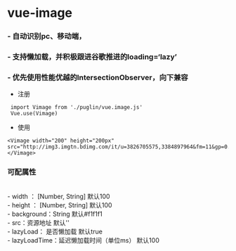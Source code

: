 # vue-image 
### - 自动识别pc、移动端，
### - 支持懒加载，并积极跟进谷歌推进的loading=‘lazy’
### - 优先使用性能优越的IntersectionObserver，向下兼容

 - 注册
```
 import Vimage from './puglin/vue.image.js'
 Vue.use(Vimage)
 ```

 - 使用
```
<Vimage width="200" height="200px" src="http://img3.imgtn.bdimg.com/it/u=3826705575,3384897964&fm=11&gp=0.jpg"></Vimage>
```

### 可配属性
<br>
 - width ： [Number, String] 默认100
 <br>
 - height ： [Number, String] 默认100
 <br>
 - background：String 默认#f1f1f1
 <br>
 - src：资源地址 默认''
 <br>
 - lazyLoad： 是否懒加载 默认true
 <br>
 - lazyLoadTime：延迟懒加载时间（单位ms） 默认100
 <br>

